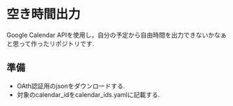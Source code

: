 # 空き時間出力
Google Calendar APIを使用し，自分の予定から自由時間を出力できないかなぁと思って作ったリポジトリです.

## 準備
- OAth認証用のjsonをダウンロードする.
- 対象のcalendar_idをcalendar_ids.yamlに記載する.
